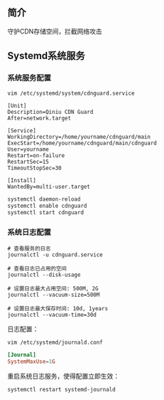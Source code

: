 ## 简介

守护CDN存储空间，拦截网络攻击

## Systemd系统服务

### 系统服务配置

```bash
vim /etc/systemd/system/cdnguard.service
```

```
[Unit]
Description=Qiniu CDN Guard
After=network.target

[Service]
WorkingDirectory=/home/yourname/cdnguard/main
ExecStart=/home/yourname/cdnguard/main/cdnguard
User=yourname
Restart=on-failure
RestartSec=15
TimeoutStopSec=30

[Install]
WantedBy=multi-user.target
```

```bash
systemctl daemon-reload
systemctl enable cdnguard
systemctl start cdnguard
```

### 系统日志配置

```
# 查看服务的日志
journalctl -u cdnguard.service

# 查看日志已占用的空间
journalctl --disk-usage

# 设置日志最大占用空间: 500M, 2G
journalctl --vacuum-size=500M

# 设置日志最大保存时间: 10d, 1years
journalctl --vacuum-time=30d
```

日志配置：

`vim /etc/systemd/journald.conf`

```conf
[Journal]
SystemMaxUse=1G
```

重启系统日志服务，使得配置立即生效：
```bash
systemctl restart systemd-journald
```
